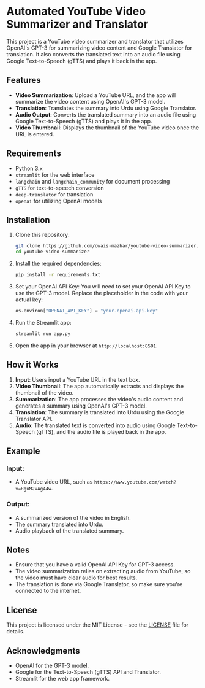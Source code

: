 # Automated YouTube Video Summarizer and Translator

This project is a YouTube video summarizer and translator that utilizes OpenAI's GPT-3 for summarizing video content and Google Translator for translation. It also converts the translated text into an audio file using Google Text-to-Speech (gTTS) and plays it back in the app.

## Features

- **Video Summarization**: Upload a YouTube URL, and the app will summarize the video content using OpenAI's GPT-3 model.
- **Translation**: Translates the summary into Urdu using Google Translator.
- **Audio Output**: Converts the translated summary into an audio file using Google Text-to-Speech (gTTS) and plays it in the app.
- **Video Thumbnail**: Displays the thumbnail of the YouTube video once the URL is entered.

## Requirements

- Python 3.x
- `streamlit` for the web interface
- `langchain` and `langchain_community` for document processing
- `gTTS` for text-to-speech conversion
- `deep-translator` for translation
- `openai` for utilizing OpenAI models

## Installation

1. Clone this repository:
   ```bash
   git clone https://github.com/owais-mazhar/youtube-video-summarizer.git
   cd youtube-video-summarizer
   ```

2. Install the required dependencies:
   ```bash
   pip install -r requirements.txt
   ```

3. Set your OpenAI API Key:
   You will need to set your OpenAI API Key to use the GPT-3 model. Replace the placeholder in the code with your actual key:
   ```python
   os.environ["OPENAI_API_KEY"] = "your-openai-api-key"
   ```

4. Run the Streamlit app:
   ```bash
   streamlit run app.py
   ```

5. Open the app in your browser at `http://localhost:8501`.

## How it Works

1. **Input**: Users input a YouTube URL in the text box.
2. **Video Thumbnail**: The app automatically extracts and displays the thumbnail of the video.
3. **Summarization**: The app processes the video's audio content and generates a summary using OpenAI's GPT-3 model.
4. **Translation**: The summary is translated into Urdu using the Google Translator API.
5. **Audio**: The translated text is converted into audio using Google Text-to-Speech (gTTS), and the audio file is played back in the app.

## Example

### Input:
- A YouTube video URL, such as `https://www.youtube.com/watch?v=RguM2VAg44w`.

### Output:
- A summarized version of the video in English.
- The summary translated into Urdu.
- Audio playback of the translated summary.

## Notes

- Ensure that you have a valid OpenAI API Key for GPT-3 access.
- The video summarization relies on extracting audio from YouTube, so the video must have clear audio for best results.
- The translation is done via Google Translator, so make sure you're connected to the internet.

## License

This project is licensed under the MIT License - see the [LICENSE](LICENSE) file for details.

## Acknowledgments

- OpenAI for the GPT-3 model.
- Google for the Text-to-Speech (gTTS) API and Translator.
- Streamlit for the web app framework.
